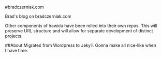 #bradczerniak.com

Brad's blog on bradczerniak.com

Other components of hawidu have been rolled into their own repos. This will preserve URL 
structure and will allow for separate development of distinct projects.

##About
Migrated from Wordpress to Jekyll. Gonna make all nice-like when I have time.

